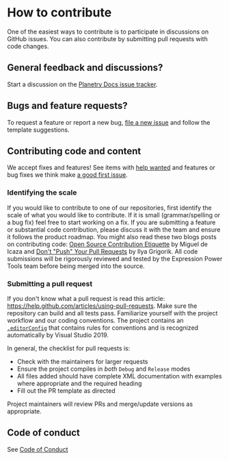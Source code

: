 # How to contribute

One of the easiest ways to contribute is to participate in discussions on GitHub issues. You can also contribute by submitting pull requests with code changes.

## General feedback and discussions?

Start a discussion on the [Planetry Docs issue tracker](https://github.com/JeremyLikness/PlanetaryDocs/issues).

## Bugs and feature requests?

To request a feature or report a new bug, [file a new issue](https://github.com/JeremyLikness/PlanetaryDocs/issues/new/choose) and follow the template suggestions.

## Contributing code and content

We accept fixes and features! See items with [help wanted](https://github.com/JeremyLikness/PlanetaryDocs/labels/help%20wanted) and features or bug fixes
we think make [a good first issue](https://github.com/JeremyLikness/PlanetaryDocs/labels/good%20first%20issue).

### Identifying the scale

If you would like to contribute to one of our repositories, first identify the scale of what you would like to contribute. If it is small (grammar/spelling or a bug fix) feel 
free to start working on a fix. If you are submitting a feature or substantial code contribution, please discuss it with the team and ensure it follows the product roadmap. 
You might also read these two blogs posts on contributing code: [Open Source Contribution Etiquette](http://tirania.org/blog/archive/2010/Dec-31.html) by Miguel de Icaza 
and [Don't "Push" Your Pull Requests](https://www.igvita.com/2011/12/19/dont-push-your-pull-requests/) by Ilya Grigorik. All code submissions will be rigorously reviewed 
and tested by the Expression Power Tools team before being merged into the source.

### Submitting a pull request

If you don't know what a pull request is read this article: https://help.github.com/articles/using-pull-requests. Make sure the repository can build and all tests pass. 
Familiarize yourself with the project workflow and our coding conventions. The project contains an [`.editorConfig`](https://github.com/JeremyLikness/PlanetaryDocs/blob/master/.editorconfig)
that contains rules for conventions and is recognized automatically by Visual Studio 2019. 

In general, the checklist for pull requests is:

- Check with the maintainers for larger requests
- Ensure the project compiles in _both_ `Debug` and `Release` modes
- All files added should have complete XML documentation with examples where appropriate and the required heading
- Fill out the PR template as directed

Project maintainers will review PRs and merge/update versions as appropriate.

## Code of conduct

See [Code of Conduct](https://github.com/JeremyLikness/PlanetaryDocs/blob/master/CODE_OF_CONDUCT.md)
